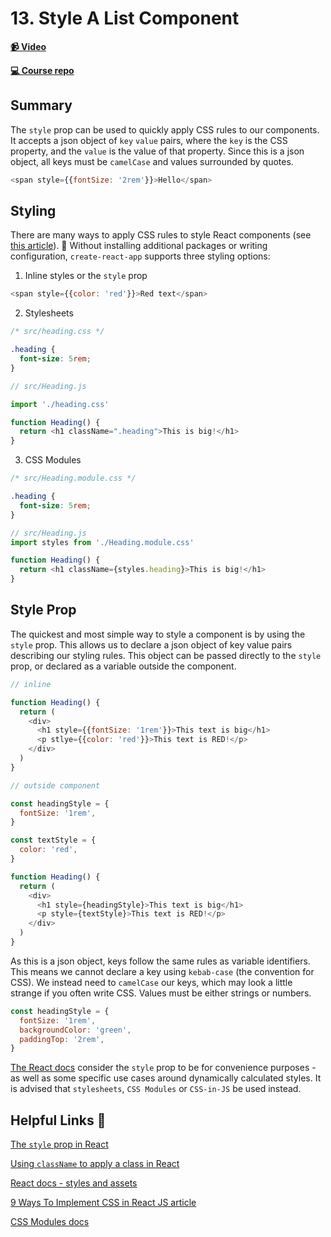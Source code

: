 # 13. Style A List Component

**[📹 Video](https://egghead.io/lessons/graphql-style-a-list-component?pl=build-a-github-issue-viewer-in-react-and-graphql-be5a)**

**[💻 Course repo](https://github.com/theianjones/egghead-graphql-subscriptions)**

## Summary

The `style` prop can be used to quickly apply CSS rules to our components. It accepts a json object of `key` `value` pairs, where the `key` is the CSS property, and the `value` is the value of that property. Since this is a json object, all keys must be `camelCase` and values surrounded by quotes.

```js
<span style={{fontSize: '2rem'}}>Hello</span>
```

## Styling

There are many ways to apply CSS rules to style React components (see [this article](https://medium.com/@dmitrynozhenko/9-ways-to-implement-css-in-react-js-ccea4d543aa3)). 🤔 Without installing additional packages or writing configuration, `create-react-app` supports three styling options:

1. Inline styles or the `style` prop

```js
<span style={{color: 'red'}}>Red text</span>
```

2. Stylesheets

```css
/* src/heading.css */

.heading {
  font-size: 5rem;
}
```

```js
// src/Heading.js

import './heading.css'

function Heading() {
  return <h1 className=".heading">This is big!</h1>
}
```

3. CSS Modules

```css
/* src/Heading.module.css */

.heading {
  font-size: 5rem;
}
```

```js
// src/Heading.js
import styles from './Heading.module.css'

function Heading() {
  return <h1 className={styles.heading}>This is big!</h1>
}
```

## Style Prop

The quickest and most simple way to style a component is by using the `style` prop. This allows us to declare a json object of key value pairs describing our styling rules. This object can be passed directly to the `style` prop, or declared as a variable outside the component.

```js
// inline

function Heading() {
  return (
    <div>
      <h1 style={{fontSize: '1rem'}}>This text is big</h1>
      <p stlye={{color: 'red'}}>This text is RED!</p>
    </div>
  )
}
```

```js
// outside component

const headingStyle = {
  fontSize: '1rem',
}

const textStyle = {
  color: 'red',
}

function Heading() {
  return (
    <div>
      <h1 style={headingStyle}>This text is big</h1>
      <p style={textStyle}>This text is RED!</p>
    </div>
  )
}
```

As this is a json object, keys follow the same rules as variable identifiers. This means we cannot declare a key using `kebab-case` (the convention for CSS). We instead need to `camelCase` our keys, which may look a little strange if you often write CSS. Values must be either strings or numbers.

```js
const headingStyle = {
  fontSize: '1rem',
  backgroundColor: 'green',
  paddingTop: '2rem',
}
```

[The React docs](https://reactjs.org/docs/dom-elements.html#style) consider the `style` prop to be for convenience purposes - as well as some specific use cases around dynamically calculated styles. It is advised that `stylesheets`, `CSS Modules` or `CSS-in-JS` be used instead.

## Helpful Links 🤔

[The `style` prop in React](https://reactjs.org/docs/dom-elements.html#style)

[Using `className` to apply a class in React](https://reactjs.org/docs/faq-styling.html)

[React docs - styles and assets](https://create-react-app.dev/docs/adding-a-stylesheet)

[9 Ways To Implement CSS in React JS article](https://medium.com/@dmitrynozhenko/9-ways-to-implement-css-in-react-js-ccea4d543aa3)

[CSS Modules docs](https://github.com/css-modules/css-modules)
